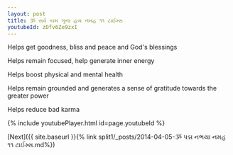 ```yaml
---
layout: post
title: ૐ સર્વ કામ ગુના હય નમહ ૧૧ ટાઈમ્સ
youtubeId: zDfv6Ze9zxI
---
```

 
 
Helps get goodness, bliss and peace and God's blessings
 
Helps remain focused, help generate inner energy 
 
Helps boost physical and mental health 
 
Helps remain grounded and generates a sense of gratitude towards the greater power 
 
Helps reduce bad karma
 
 
 
 


{% include youtubePlayer.html id=page.youtubeId %}
 
[Next]({{ site.baseurl }}{% link  split1/_posts/2014-04-05-ૐ પદ્મ નભયા નમહ ૧૧ ટાઈમ્સ.md%})
 
